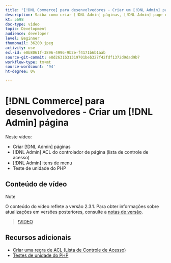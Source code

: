 ```yaml
---
title: "[!DNL Commerce] para desenvolvedores - Criar um [!DNL Admin] página"
description: Saiba como criar [!DNL Admin] páginas, [!DNL Admin] page controller ACL (lista de controle de acesso) e faça o teste de unidade.
kt: 5698
doc-type: video
topic: Development
audience: developer
level: Beginner
thumbnail: 36200.jpeg
activity: use
exl-id: e0b8061f-3896-4996-9b2e-f4171b6b1aab
source-git-commit: e8d2631b31319701beb327f42fdf1372d9dad9b7
workflow-type: tm+mt
source-wordcount: '94'
ht-degree: 0%

---
```


# [!DNL Commerce] para desenvolvedores - Criar um [!DNL Admin] página

Neste vídeo:

- Criar [!DNL Admin] páginas
- [!DNL Admin] ACL do controlador de página (lista de controle de acesso)
- [!DNL Admin] itens de menu
- Teste de unidade do PHP

## Conteúdo de vídeo

>[!NOTE]
>
>O conteúdo do vídeo reflete a versão 2.3.1. Para obter informações sobre atualizações em versões posteriores, consulte a [notas de versão](https://experienceleague.adobe.com/docs/commerce-operations/release/notes/overview.html).

>[!VIDEO](https://video.tv.adobe.com/v/36200?quality=12&learn=on)

## Recursos adicionais

- [Criar uma regra de ACL (Lista de Controle de Acesso)](https://developer.adobe.com/commerce/php/tutorials/backend/create-access-control-list-rule/)
- [Testes de unidade do PHP](https://developer.adobe.com/commerce/testing/guide/unit/)
